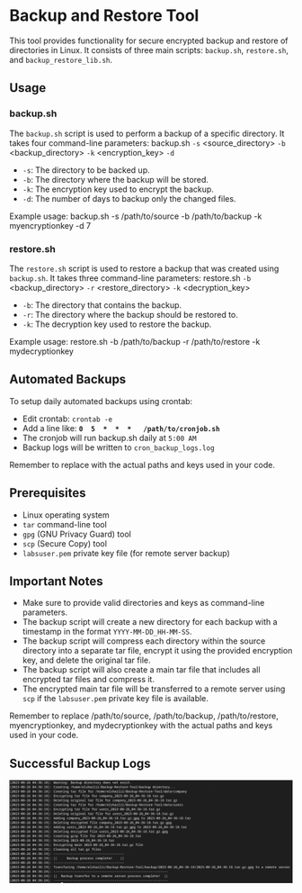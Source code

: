 # Backup and Restore Tool

This tool provides functionality for secure encrypted backup and restore of directories in Linux. It consists of three main scripts: `backup.sh`, `restore.sh`, and `backup_restore_lib.sh`.

## Usage


### backup.sh

The `backup.sh` script is used to perform a backup of a specific directory. It takes four command-line parameters:
backup.sh `-s` <source_directory> `-b` <backup_directory> `-k` <encryption_key> `-d` <days>

- `-s`: The directory to be backed up.
- `-b`: The directory where the backup will be stored.
- `-k`: The encryption key used to encrypt the backup.
- `-d`: The number of days to backup only the changed files.

Example usage:
backup.sh -s /path/to/source -b /path/to/backup -k myencryptionkey -d 7


### restore.sh

The `restore.sh` script is used to restore a backup that was created using `backup.sh`. It takes three command-line parameters:
restore.sh `-b` <backup_directory> `-r` <restore_directory> `-k` <decryption_key>

- `-b`: The directory that contains the backup.
- `-r`: The directory where the backup should be restored to.
- `-k`: The decryption key used to restore the backup.

Example usage:
restore.sh -b /path/to/backup -r /path/to/restore -k mydecryptionkey


## Automated Backups

To setup daily automated backups using crontab:

- Edit crontab: `crontab -e`
- Add a line like:  **`0  5  *  *  *   /path/to/cronjob.sh`**
- The cronjob will run backup.sh daily at `5:00 AM`
- Backup logs will be written to `cron_backup_logs.log`

Remember to replace with the actual paths and keys used in your code.


## Prerequisites

- Linux operating system
- `tar` command-line tool
- `gpg` (GNU Privacy Guard) tool
- `scp` (Secure Copy) tool
- `labsuser.pem` private key file (for remote server backup)

## Important Notes

- Make sure to provide valid directories and keys as command-line parameters.
- The backup script will create a new directory for each backup with a timestamp in the format `YYYY-MM-DD_HH-MM-SS`.
- The backup script will compress each directory within the source directory into a separate tar file, encrypt it using the provided encryption key, and delete the original tar file.
- The backup script will also create a main tar file that includes all encrypted tar files and compress it.
- The encrypted main tar file will be transferred to a remote server using `scp` if the `labsuser.pem` private key file is available.


Remember to replace /path/to/source, /path/to/backup, /path/to/restore, myencryptionkey, and mydecryptionkey with the actual paths and keys used in your code.

## Successful Backup Logs

![Sample Succesfully Backup logs](backup-logs.png)
